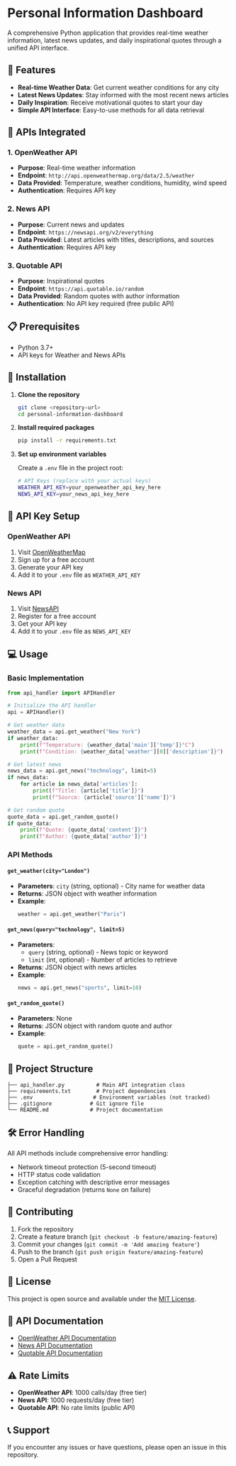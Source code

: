 # Personal Information Dashboard

A comprehensive Python application that provides real-time weather information, latest news updates, and daily inspirational quotes through a unified API interface.

## 🌟 Features

- **Real-time Weather Data**: Get current weather conditions for any city
- **Latest News Updates**: Stay informed with the most recent news articles  
- **Daily Inspiration**: Receive motivational quotes to start your day
- **Simple API Interface**: Easy-to-use methods for all data retrieval

## 🔧 APIs Integrated

### 1. OpenWeather API
- **Purpose**: Real-time weather information
- **Endpoint**: `http://api.openweathermap.org/data/2.5/weather`
- **Data Provided**: Temperature, weather conditions, humidity, wind speed
- **Authentication**: Requires API key

### 2. News API
- **Purpose**: Current news and updates
- **Endpoint**: `https://newsapi.org/v2/everything`  
- **Data Provided**: Latest articles with titles, descriptions, and sources
- **Authentication**: Requires API key

### 3. Quotable API
- **Purpose**: Inspirational quotes
- **Endpoint**: `https://api.quotable.io/random`
- **Data Provided**: Random quotes with author information
- **Authentication**: No API key required (free public API)

## 📋 Prerequisites

- Python 3.7+
- API keys for Weather and News APIs

## 🚀 Installation

1. **Clone the repository**
   ```bash
   git clone <repository-url>
   cd personal-information-dashboard
   ```

2. **Install required packages**
   ```bash
   pip install -r requirements.txt
   ```

3. **Set up environment variables**
   
   Create a `.env` file in the project root:
   ```bash
   # API Keys (replace with your actual keys)
   WEATHER_API_KEY=your_openweather_api_key_here
   NEWS_API_KEY=your_news_api_key_here
   ```

## 🔑 API Key Setup

### OpenWeather API
1. Visit [OpenWeatherMap](https://openweathermap.org/api)
2. Sign up for a free account
3. Generate your API key
4. Add it to your `.env` file as `WEATHER_API_KEY`

### News API
1. Visit [NewsAPI](https://newsapi.org/)
2. Register for a free account
3. Get your API key
4. Add it to your `.env` file as `NEWS_API_KEY`

## 💻 Usage

### Basic Implementation

```python
from api_handler import APIHandler

# Initialize the API handler
api = APIHandler()

# Get weather data
weather_data = api.get_weather("New York")
if weather_data:
    print(f"Temperature: {weather_data['main']['temp']}°C")
    print(f"Condition: {weather_data['weather'][0]['description']}")

# Get latest news
news_data = api.get_news("technology", limit=5)
if news_data:
    for article in news_data['articles']:
        print(f"Title: {article['title']}")
        print(f"Source: {article['source']['name']}")

# Get random quote
quote_data = api.get_random_quote()
if quote_data:
    print(f"Quote: {quote_data['content']}")
    print(f"Author: {quote_data['author']}")
```

### API Methods

#### `get_weather(city="London")`
- **Parameters**: `city` (string, optional) - City name for weather data
- **Returns**: JSON object with weather information
- **Example**:
  ```python
  weather = api.get_weather("Paris")
  ```

#### `get_news(query="technology", limit=5)`
- **Parameters**: 
  - `query` (string, optional) - News topic or keyword
  - `limit` (int, optional) - Number of articles to retrieve
- **Returns**: JSON object with news articles
- **Example**:
  ```python
  news = api.get_news("sports", limit=10)
  ```

#### `get_random_quote()`
- **Parameters**: None
- **Returns**: JSON object with random quote and author
- **Example**:
  ```python
  quote = api.get_random_quote()
  ```

## 📁 Project Structure

```
├── api_handler.py          # Main API integration class
├── requirements.txt        # Project dependencies
├── .env                   # Environment variables (not tracked)
├── .gitignore            # Git ignore file
└── README.md             # Project documentation
```

## 🛠️ Error Handling

All API methods include comprehensive error handling:
- Network timeout protection (5-second timeout)
- HTTP status code validation
- Exception catching with descriptive error messages
- Graceful degradation (returns `None` on failure)

## 🤝 Contributing

1. Fork the repository
2. Create a feature branch (`git checkout -b feature/amazing-feature`)
3. Commit your changes (`git commit -m 'Add amazing feature'`)
4. Push to the branch (`git push origin feature/amazing-feature`)
5. Open a Pull Request

## 📜 License

This project is open source and available under the [MIT License](LICENSE).

## 🔗 API Documentation

- [OpenWeather API Documentation](https://openweathermap.org/api)
- [News API Documentation](https://newsapi.org/docs)
- [Quotable API Documentation](https://github.com/lukePeavey/quotable)

## ⚠️ Rate Limits

- **OpenWeather API**: 1000 calls/day (free tier)
- **News API**: 1000 requests/day (free tier)
- **Quotable API**: No rate limits (public API)

## 📞 Support

If you encounter any issues or have questions, please open an issue in this repository.